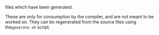 files which have been generated.

These are only for consumption by the compiler, and are not meant to be worked on. They can be regenerated from the source files using the`generate.sh` script.

